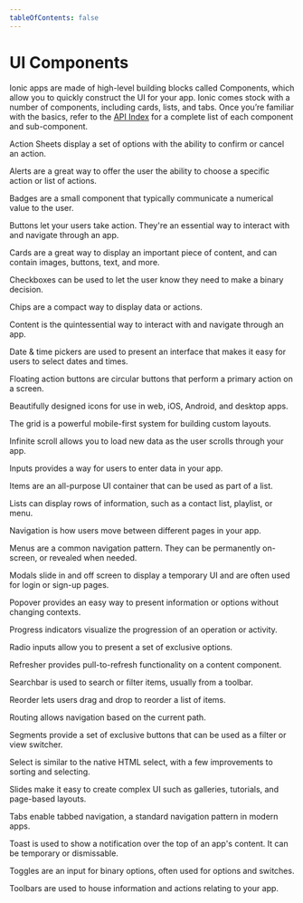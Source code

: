 ```yaml
---
tableOfContents: false
---
```

# UI Components

Ionic apps are made of high-level building blocks called Components, which allow you to quickly construct the UI for your app. Ionic comes stock with a number of components, including cards, lists, and tabs. Once you’re familiar with the basics, refer to the [API Index](/docs/api) for a complete list of each component and sub-component.

<docs-cards>
  <docs-card header="Action Sheet" href="/docs/api/action-sheet" img="/docs/assets/icons/feature-component-actionsheet-icon.png" img-alt="cartoon phone outline portraying ionic action sheet">
    <p>Action Sheets display a set of options with the ability to confirm or cancel an action.</p>
  </docs-card>

  <docs-card header="Alert" href="/docs/api/alert" icon="/docs/assets/icons/component-alert-icon.png" icon-alt="alert icon">
    <p>Alerts are a great way to offer the user the ability to choose a specific action or list of actions.</p>
  </docs-card>

  <docs-card header="Badge" href="/docs/api/badge" icon="/docs/assets/icons/component-badge-icon.png" icon-alt="app icon with badge showing 2">
    <p>Badges are a small component that typically communicate a numerical value to the user.</p>
  </docs-card>

  <docs-card header="Button" href="/docs/api/button" icon="/docs/assets/icons/component-button-icon.png" icon-alt="icon portraying button">
    <p>Buttons let your users take action. They're an essential way to interact with and navigate through an app.</p>
  </docs-card>

  <docs-card header="Card" href="/docs/api/card" icon="/docs/assets/icons/component-card-icon.png" icon-alt="icon portraying card">
    <p>Cards are a great way to display an important piece of content, and can contain images, buttons, text, and more.</p>
  </docs-card>

  <docs-card header="Checkbox" href="/docs/api/checkbox" icon="/docs/assets/icons/component-checkbox-icon.png" icon-alt="icon portraying checkbox">
    <p>Checkboxes can be used to let the user know they need to make a binary decision.</p>
  </docs-card>

  <docs-card header="Chip" href="/docs/api/chip" icon="/docs/assets/icons/component-chip-icon.png" icon-alt="icon portraying chip">
    <p>Chips are a compact way to display data or actions.</p>
  </docs-card>

  <docs-card header="Content" href="/docs/api/content" icon="/docs/assets/icons/component-content-icon.png" icon-alt="phone with gradient background">
    <p>Content is the quintessential way to interact with and navigate through an app.</p>
  </docs-card>

  <docs-card header="Date & Time Pickers" href="/docs/api/datetime" icon="/docs/assets/icons/component-datetimepicker-icon.png" icon-alt="icon showing sample time picker">
    <p>Date & time pickers are used to present an interface that makes it easy for users to select dates and times.</p>
  </docs-card>

  <docs-card header="Floating Action Button" href="/docs/api/fab" icon="/docs/assets/icons/component-fab-icon.png" icon-alt="floating plus round button">
    <p>Floating action buttons are circular buttons that perform a primary action on a screen.</p>
  </docs-card>

  <docs-card header="Icons" href="https://ionicons.com" img="/docs/assets/icons/feature-component-icons-icon.png" img-alt="spaced out icons in a 3x3 grid">
    <p>Beautifully designed icons for use in web, iOS, Android, and desktop apps.</p>
  </docs-card>

  <docs-card header="Grid" href="/docs/api/grid" icon="/docs/assets/icons/component-grid-icon.png" icon-alt="2x2 grid icon">
    <p>The grid is a powerful mobile-first system for building custom layouts.</p>
  </docs-card>

  <docs-card header="Infinite Scroll" href="/docs/api/infinite-scroll" icon="/docs/assets/icons/component-infinitescroll-icon.png" icon-alt="horizontal lines icon">
    <p>Infinite scroll allows you to load new data as the user scrolls through your app.</p>
  </docs-card>

  <docs-card header="Input" href="/docs/api/input" icon="/docs/assets/icons/component-input-icon.png" icon-alt="empty input box icon">
    <p>Inputs provides a way for users to enter data in your app.</p>
  </docs-card>

  <docs-card header="Item" href="/docs/api/item" icon="/docs/assets/icons/component-item-icon.png" icon-alt="item icon showing picture with text to the right">
    <p>Items are an all-purpose UI container that can be used as part of a list.</p>
  </docs-card>

  <docs-card header="List" href="/docs/api/list" icon="/docs/assets/icons/component-lists-icon.png" icon-alt="list icon">
    <p>Lists can display rows of information, such as a contact list, playlist, or menu.</p>
  </docs-card>

  <docs-card header="Navigation" href="/docs/api/nav" img="/docs/assets/icons/feature-component-navigation-icon.png" img-alt="triple layered rectangle">
    <p>Navigation is how users move between different pages in your app.</p>
  </docs-card>

  <docs-card header="Menu" href="/docs/api/menu" icon="/docs/assets/icons/component-menu-icon.png" icon-alt="menu icon">
    <p>Menus are a common navigation pattern. They can be permanently on-screen, or revealed when needed.</p>
  </docs-card>

  <docs-card header="Modal" href="/docs/api/modal" icon="/docs/assets/icons/component-modal-icon.png" icon-alt="icon showing app modal">
    <p>Modals slide in and off screen to display a temporary UI and are often used for login or sign-up pages.</p>
  </docs-card>

  <docs-card header="Popover" href="/docs/api/popover" icon="/docs/assets/icons/component-popover-icon.png" icon-alt="icon showing popover">
    <p>Popover provides an easy way to present information or options without changing contexts.</p>
  </docs-card>

  <docs-card header="Progress Indicators" href="/docs/api/progress-bar" icon="/docs/assets/icons/component-progress-icon.png" icon-alt="progress wheel icon">
    <p>Progress indicators visualize the progression of an operation or activity.</p>
  </docs-card>

  <docs-card header="Radio" href="/docs/api/radio" icon="/docs/assets/icons/component-radio-icon.png" icon-alt="2 radio buttons, first one checked">
    <p>Radio inputs allow you to present a set of exclusive options.</p>
  </docs-card>

  <docs-card header="Refresher" href="/docs/api/refresher" icon="/docs/assets/icons/component-refresher-icon.png" icon-alt="refresh circular arrow">
    <p>Refresher provides pull-to-refresh functionality on a content component.</p>
  </docs-card>

  <docs-card header="Searchbar" href="/docs/api/searchbar" img="/docs/assets/icons/feature-component-search-icon.png" img-alt="search icon on top on empty text input">
    <p>Searchbar is used to search or filter items, usually from a toolbar.</p>
  </docs-card>

  <docs-card header="Reorder" href="/docs/api/reorder" icon="/docs/assets/icons/component-reorder-icon.png" icon-alt="list icon">
    <p>Reorder lets users drag and drop to reorder a list of items.</p>
  </docs-card>

  <docs-card header="Routing" href="/docs/api/router" icon="/docs/assets/icons/component-routing-icon.png" icon-alt="three row of angled dots">
    <p>Routing allows navigation based on the current path.</p>
  </docs-card>

  <docs-card header="Segment" href="/docs/api/segment" icon="/docs/assets/icons/component-segment-icon.png" icon-alt="pill button with 2 sides, first side is highlighted">
    <p>Segments provide a set of exclusive buttons that can be used as a filter or view switcher.</p>
  </docs-card>

  <docs-card header="Select" href="/docs/api/select" icon="/docs/assets/icons/component-select-icon.png" icon-alt="textbox with dropdown icon">
    <p>Select is similar to the native HTML select, with a few improvements to sorting and selecting.</p>
  </docs-card>

  <docs-card header="Slides" href="/docs/api/slides" icon="/docs/assets/icons/component-slides-icon.png" icon-alt="icon with phones portraying sliding movement">
    <p>Slides make it easy to create complex UI such as galleries, tutorials, and page-based layouts.</p>
  </docs-card>

  <docs-card header="Tabs" href="/docs/api/tabs" img="/docs/assets/icons/feature-component-tabs-icon.png" img-alt="bottom navigation showing tabs, middle one is selected"> 
    <p>Tabs enable tabbed navigation, a standard navigation pattern in modern apps.</p>
  </docs-card>

  <docs-card header="Toast" href="/docs/api/toast" icon="/docs/assets/icons/component-toast-icon.png" icon-alt="highlighted popup on bottom of phone">
    <p>Toast is used to show a notification over the top of an app's content. It can be temporary or dismissable.</p>
  </docs-card>

  <docs-card header="Toggle" href="/docs/api/toggle" icon="/docs/assets/icons/component-toggle-icon.png" icon-alt="toggle button showed as being on">
    <p>Toggles are an input for binary options, often used for options and switches.</p>
  </docs-card>

  <docs-card header="Toolbar" href="/docs/api/toolbar" icon="/docs/assets/icons/component-toolbar-icon.png" icon-alt="toolbar icon">
    <p>Toolbars are used to house information and actions relating to your app.</p>
  </docs-card>
</docs-cards>